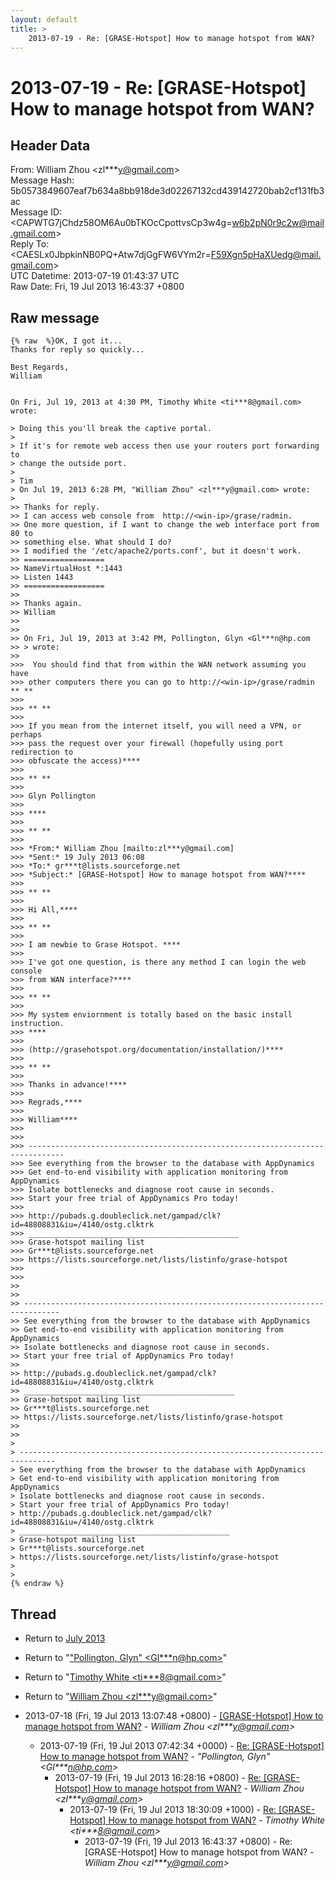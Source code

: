 ```yaml
---
layout: default
title: >
    2013-07-19 - Re: [GRASE-Hotspot] How to manage hotspot from WAN?
---
```


# 2013-07-19 - Re: [GRASE-Hotspot] How to manage hotspot from WAN?

## Header Data

From: William Zhou \<zl***y@gmail.com\><br>
Message Hash: 5b0573849607eaf7b634a8bb918de3d02267132cd439142720bab2cf131fb3ac<br>
Message ID: \<CAPWTG7jChdz58OM6Au0bTKOcCpottvsCp3w4g=w6b2pN0r9c2w@mail.gmail.com\><br>
Reply To: \<CAESLx0JbpkinNB0PQ+Atw7djGgFW6VYm2r=F59Xgn5pHaXUedg@mail.gmail.com\><br>
UTC Datetime: 2013-07-19 01:43:37 UTC<br>
Raw Date: Fri, 19 Jul 2013 16:43:37 +0800<br>

## Raw message

```
{% raw  %}OK, I got it...
Thanks for reply so quickly...

Best Regards,
William


On Fri, Jul 19, 2013 at 4:30 PM, Timothy White <ti***8@gmail.com> wrote:

> Doing this you'll break the captive portal.
>
> If it's for remote web access then use your routers port forwarding to
> change the outside port.
>
> Tim
> On Jul 19, 2013 6:28 PM, "William Zhou" <zl***y@gmail.com> wrote:
>
>> Thanks for reply.
>> I can access web console from  http://<win-ip>/grase/radmin.
>> One more question, if I want to change the web interface port from 80 to
>> something else. What should I do?
>> I modified the '/etc/apache2/ports.conf', but it doesn't work.
>> ==================
>> NameVirtualHost *:1443
>> Listen 1443
>> ==================
>>
>> Thanks again.
>> William
>>
>>
>> On Fri, Jul 19, 2013 at 3:42 PM, Pollington, Glyn <Gl***n@hp.com
>> > wrote:
>>
>>>  You should find that from within the WAN network assuming you have
>>> other computers there you can go to http://<win-ip>/grase/radmin ** **
>>>
>>> ** **
>>>
>>> If you mean from the internet itself, you will need a VPN, or perhaps
>>> pass the request over your firewall (hopefully using port redirection to
>>> obfuscate the access)****
>>>
>>> ** **
>>>
>>> Glyn Pollington
>>>
>>> ****
>>>
>>> ** **
>>>
>>> *From:* William Zhou [mailto:zl***y@gmail.com]
>>> *Sent:* 19 July 2013 06:08
>>> *To:* gr***t@lists.sourceforge.net
>>> *Subject:* [GRASE-Hotspot] How to manage hotspot from WAN?****
>>>
>>> ** **
>>>
>>> Hi All,****
>>>
>>> ** **
>>>
>>> I am newbie to Grase Hotspot. ****
>>>
>>> I've got one question, is there any method I can login the web console
>>> from WAN interface?****
>>>
>>> ** **
>>>
>>> My system enviornment is totally based on the basic install instruction.
>>> ****
>>>
>>> (http://grasehotspot.org/documentation/installation/)****
>>>
>>> ** **
>>>
>>> Thanks in advance!****
>>>
>>> Regrads,****
>>>
>>> William****
>>>
>>>
>>> ------------------------------------------------------------------------------
>>> See everything from the browser to the database with AppDynamics
>>> Get end-to-end visibility with application monitoring from AppDynamics
>>> Isolate bottlenecks and diagnose root cause in seconds.
>>> Start your free trial of AppDynamics Pro today!
>>>
>>> http://pubads.g.doubleclick.net/gampad/clk?id=48808831&iu=/4140/ostg.clktrk
>>> _______________________________________________
>>> Grase-hotspot mailing list
>>> Gr***t@lists.sourceforge.net
>>> https://lists.sourceforge.net/lists/listinfo/grase-hotspot
>>>
>>>
>>
>>
>> ------------------------------------------------------------------------------
>> See everything from the browser to the database with AppDynamics
>> Get end-to-end visibility with application monitoring from AppDynamics
>> Isolate bottlenecks and diagnose root cause in seconds.
>> Start your free trial of AppDynamics Pro today!
>>
>> http://pubads.g.doubleclick.net/gampad/clk?id=48808831&iu=/4140/ostg.clktrk
>> _______________________________________________
>> Grase-hotspot mailing list
>> Gr***t@lists.sourceforge.net
>> https://lists.sourceforge.net/lists/listinfo/grase-hotspot
>>
>>
>
> ------------------------------------------------------------------------------
> See everything from the browser to the database with AppDynamics
> Get end-to-end visibility with application monitoring from AppDynamics
> Isolate bottlenecks and diagnose root cause in seconds.
> Start your free trial of AppDynamics Pro today!
> http://pubads.g.doubleclick.net/gampad/clk?id=48808831&iu=/4140/ostg.clktrk
> _______________________________________________
> Grase-hotspot mailing list
> Gr***t@lists.sourceforge.net
> https://lists.sourceforge.net/lists/listinfo/grase-hotspot
>
>
{% endraw %}
```

## Thread

+ Return to [July 2013](/archive/2013/07)

+ Return to "["Pollington, Glyn" <Gl***n<span>@</span>hp.com>](/authors/gl___n_at_hp_com)"
+ Return to "[Timothy White <ti***8<span>@</span>gmail.com>](/authors/ti___8_at_gmail_com)"
+ Return to "[William Zhou <zl***y<span>@</span>gmail.com>](/authors/zl___y_at_gmail_com)"

+ 2013-07-18 (Fri, 19 Jul 2013 13:07:48 +0800) - [[GRASE-Hotspot] How to manage hotspot from WAN?](/archive/2013/07/fc4da03c92d1cdab7b5d1bdafaf267e93a8983053b6662cf671d7cc5bc704ea7) - _William Zhou \<zl***y@gmail.com\>_
  + 2013-07-19 (Fri, 19 Jul 2013 07:42:34 +0000) - [Re: [GRASE-Hotspot] How to manage hotspot from WAN?](/archive/2013/07/54219c0f15f6afd4684fbf48cbfebdbb0c51ef20c16dc22338e98c9e178697d7) - _"Pollington, Glyn" \<Gl***n@hp.com\>_
    + 2013-07-19 (Fri, 19 Jul 2013 16:28:16 +0800) - [Re: [GRASE-Hotspot] How to manage hotspot from WAN?](/archive/2013/07/e7a370aff0879130cd1baf8aaf846cc3095247ec4ea1e5918c6d955e7ec52517) - _William Zhou \<zl***y@gmail.com\>_
      + 2013-07-19 (Fri, 19 Jul 2013 18:30:09 +1000) - [Re: [GRASE-Hotspot] How to manage hotspot from WAN?](/archive/2013/07/f50539bc6c40bb21791cc23844bbe62ad2d98c8bdf00a1d80f1d23431b9a7199) - _Timothy White \<ti***8@gmail.com\>_
        + 2013-07-19 (Fri, 19 Jul 2013 16:43:37 +0800) - Re: [GRASE-Hotspot] How to manage hotspot from WAN? - _William Zhou \<zl***y@gmail.com\>_

